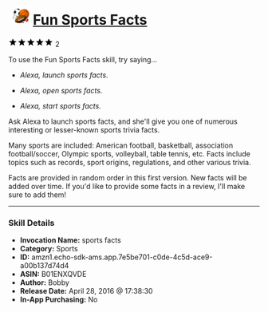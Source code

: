 # &nbsp;<img src="skill_icon" alt="Fun Sports Facts icon" width="36"> [Fun Sports Facts](http://alexa.amazon.com/#skills/amzn1.echo-sdk-ams.app.7e5be701-c0de-4c5d-ace9-a00b137d74d4)
![5 stars](../../images/ic_star_black_18dp_1x.png)![5 stars](../../images/ic_star_black_18dp_1x.png)![5 stars](../../images/ic_star_black_18dp_1x.png)![5 stars](../../images/ic_star_black_18dp_1x.png)![5 stars](../../images/ic_star_black_18dp_1x.png) 2

To use the Fun Sports Facts skill, try saying...

* *Alexa, launch sports facts.*

* *Alexa, open sports facts.*

* *Alexa, start sports facts.*

Ask Alexa to launch sports facts, and she'll give you one of numerous interesting or lesser-known sports trivia facts. 

Many sports are included: American football, basketball, association football/soccer, Olympic sports, volleyball, table tennis, etc. Facts include topics such as records, sport origins, regulations, and other various trivia.

Facts are provided in random order in this first version. New facts will be added over time. If you'd like to provide some facts in a review, I'll make sure to add them!

***

### Skill Details

* **Invocation Name:** sports facts
* **Category:** Sports
* **ID:** amzn1.echo-sdk-ams.app.7e5be701-c0de-4c5d-ace9-a00b137d74d4
* **ASIN:** B01ENXQVDE
* **Author:** Bobby
* **Release Date:** April 28, 2016 @ 17:38:30
* **In-App Purchasing:** No
